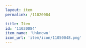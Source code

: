 ```yaml
---
layout: item
permalink: /11020084

title: Item
id: '11020084'
item_name: 'Unknown'
icon_url: 'item/icon/11050048.png'
---
```

